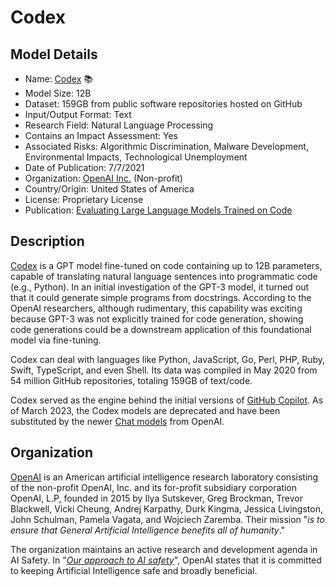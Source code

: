 # Codex

## Model Details

- Name: [Codex](https://openai.com/blog/openai-codex/) 📚
- Model Size: 12B
- Dataset: 159GB from public software repositories hosted on GitHub
- Input/Output Format: Text
- Research Field: Natural Language Processing
- Contains an Impact Assessment: Yes
- Associated Risks: Algorithmic Discrimination, Malware Development, Environmental Impacts, Technological Unemployment
- Date of Publication: 7/7/2021
- Organization: [OpenAI Inc.](https://openai.com/) (Non-profit)
- Country/Origin: United States of America
- License: Proprietary License
- Publication: [Evaluating Large Language Models Trained on Code](https://arxiv.org/abs/2107.03374)

## Description

[Codex](https://openai.com/blog/openai-codex/) is a GPT model fine-tuned on code containing up to 12B parameters, capable of translating natural language sentences into programmatic code (e.g., Python). In an initial investigation of the GPT-3 model, it turned out that it could generate simple programs from docstrings. According to the OpenAI researchers, although rudimentary, this capability was exciting because GPT-3 was not explicitly trained for code generation, showing code generations could be a downstream application of this foundational model via fine-tuning.  
  
Codex can deal with languages like Python, JavaScript, Go, Perl, PHP, Ruby, Swift, TypeScript, and even Shell. Its data was compiled in May 2020 from 54 million GitHub repositories, totaling 159GB of text/code.
  
Codex served as the engine behind the initial versions of [GitHub Copilot](https://copilot.github.com/). As of March 2023, the Codex models are deprecated and have been substituted by the newer [Chat models](https://platform.openai.com/docs/guides/gpt/chat-completions-api) from OpenAI.

## Organization

[OpenAI](https://openai.com/) is an American artificial intelligence research laboratory consisting of the non-profit OpenAI, Inc. and its for-profit subsidiary corporation OpenAI, L.P, founded in 2015 by Ilya Sutskever, Greg Brockman, Trevor Blackwell, Vicki Cheung, Andrej Karpathy, Durk Kingma, Jessica Livingston, John Schulman, Pamela Vagata, and Wojciech Zaremba. Their mission "_is to ensure that General Artificial Intelligence benefits all of humanity_."  
  
The organization maintains an active research and development agenda in AI Safety. In "_[Our approach to AI safety](https://openai.com/blog/our-approach-to-ai-safety)_", OpenAI states that it is committed to keeping Artificial Intelligence safe and broadly beneficial.

